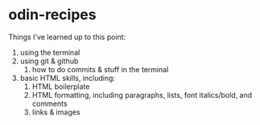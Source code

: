 # odin-recipes
Things I've learned up to this point:
1. using the terminal
2. using git & github
    1. how to do commits & stuff in the terminal
2. basic HTML skills, including:
    1. HTML boilerplate
    2. HTML formatting, including paragraphs, lists,
    font italics/bold, and comments
    3.  links & images